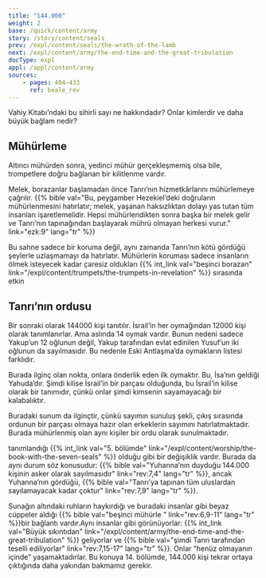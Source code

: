 ```yaml
---
title: "144.000"
weight: 2
base: /quick/content/army
story: /story/content/seals
prev: /expl/content/seals/the-wrath-of-the-lamb
next: /expl/content/army/the-end-time-and-the-great-tribulation
docType: expl
appl: /appl/content/army
sources:
    - pages: 404–433
      ref: beale_rev
---
```


Vahiy Kitabı’ndaki bu sihirli sayı ne hakkındadır? Onlar kimlerdir ve daha büyük bağlam nedir?

## Mühürleme

<a name="8751"></a>
Altıncı mühürden sonra, yedinci mühür gerçekleşmemiş olsa bile, trompetlere doğru bağlanan bir kilitlenme vardır.

Melek, borazanlar başlamadan önce Tanrı’nın hizmetkârlarını mühürlemeye çağrılır. {{% bible val="Bu, peygamber Hezekiel’deki doğruların mühürlenmesini hatırlatır; melek, yaşanan haksızlıktan dolayı yas tutan tüm insanları işaretlemelidir. Hepsi mühürlendikten sonra başka bir melek gelir ve Tanrı’nın tapınağından başlayarak mührü olmayan herkesi vurur." link="ezk:9" lang="tr" %}}

Bu sahne sadece bir koruma değil, aynı zamanda Tanrı’nın kötü gördüğü şeylerle uzlaşmamayı da hatırlatır. Mühürlerin koruması sadece insanların ölmek isteyecek kadar çaresiz oldukları {{% int_link val="beşinci borazan" link="/expl/content/trumpets/the-trumpets-in-revelation" %}} sırasında etkin

## Tanrı’nın ordusu

<a name="572e"></a>
Bir sonraki olarak 144000 kişi tanıtılır. İsrail’in her oymağından 12000 kişi olarak tanımlanırlar. Ama aslında 14 oymak vardır. Bunun nedeni sadece Yakup’un 12 oğlunun değil, Yakup tarafından evlat edinilen Yusuf’un iki oğlunun da sayılmasıdır. Bu nedenle Eski Antlaşma’da oymakların listesi farklıdır.

Burada ilginç olan nokta, onlara önderlik eden ilk oymaktır. Bu, İsa’nın geldiği Yahuda’dır. Şimdi kilise İsrail’in bir parçası olduğunda, bu İsrail’in kilise olarak bir tanımıdır, çünkü onlar şimdi kimsenin sayamayacağı bir kalabalıktır.

Buradaki sunum da ilginçtir, çünkü sayımın sunuluş şekli, çıkış sırasında ordunun bir parçası olmaya hazır olan erkeklerin sayımını hatırlatmaktadır. Burada mühürlenmiş olan aynı kişiler bir ordu olarak sunulmaktadır.

tanımlandığı {{% int_link val="5. bölümde" link="/expl/content/worship/the-book-with-the-seven-seals" %}} olduğu gibi bir değişiklik vardır. Burada da aynı durum söz konusudur: {{% bible val="Yuhanna’nın duyduğu 144.000 kişinin asker olarak sayılmasıdır" link="rev:7,4" lang="tr" %}}, ancak Yuhanna’nın gördüğü, {{% bible val="Tanrı’ya tapınan tüm uluslardan sayılamayacak kadar çoktur" link="rev:7,9" lang="tr" %}}.

Sunağın altındaki ruhların haykırdığı ve buradaki insanlar gibi beyaz cüppeler aldığı {{% bible val="beşinci mühürle " link="rev:6,9-11" lang="tr" %}}bir bağlantı vardır.Aynı insanlar gibi görünüyorlar: {{% int_link val="Büyük sıkıntıdan" link="/expl/content/army/the-end-time-and-the-great-tribulation" %}} geliyorlar ve {{% bible val="şimdi Tanrı tarafından teselli ediliyorlar" link="rev:7,15-17" lang="tr" %}}. Onlar “henüz olmayanın içinde” yaşamaktadırlar. Bu konuya 14. bölümde, 144.000 kişi tekrar ortaya çıktığında daha yakından bakmamız gerekir.
